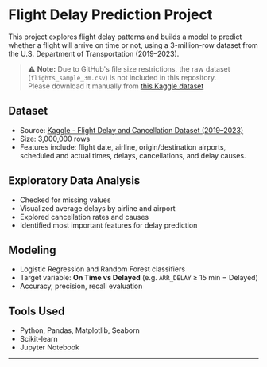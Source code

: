 # Flight Delay Prediction Project

This project explores flight delay patterns and builds a model to predict whether a flight will arrive on time or not, using a 3-million-row dataset from the U.S. Department of Transportation (2019–2023).

> ⚠️ **Note:** Due to GitHub's file size restrictions, the raw dataset (`flights_sample_3m.csv`) is not included in this repository.  
> Please download it manually from [this Kaggle dataset](https://www.kaggle.com/datasets/patrickz/flight-delay-and-cancellation-20192023)

## Dataset
- Source: [Kaggle - Flight Delay and Cancellation Dataset (2019–2023)](https://www.kaggle.com/datasets/patrickz/flight-delay-and-cancellation-20192023)
- Size: 3,000,000 rows
- Features include: flight date, airline, origin/destination airports, scheduled and actual times, delays, cancellations, and delay causes.

## Exploratory Data Analysis
- Checked for missing values
- Visualized average delays by airline and airport
- Explored cancellation rates and causes
- Identified most important features for delay prediction

## Modeling 
- Logistic Regression and Random Forest classifiers
- Target variable: **On Time vs Delayed** (e.g. `ARR_DELAY` ≥ 15 min = Delayed)
- Accuracy, precision, recall evaluation

## Tools Used
- Python, Pandas, Matplotlib, Seaborn
- Scikit-learn
- Jupyter Notebook
---

